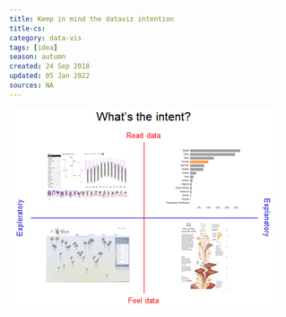 ```yaml
---
title: Keep in mind the dataviz intention
title-cs: 
category: data-vis
tags: [idea]
season: autumn
created: 24 Sep 2018
updated: 05 Jan 2022
sources: NA
---
```


![](../../assets/files/Data-Viz-Intention.png)